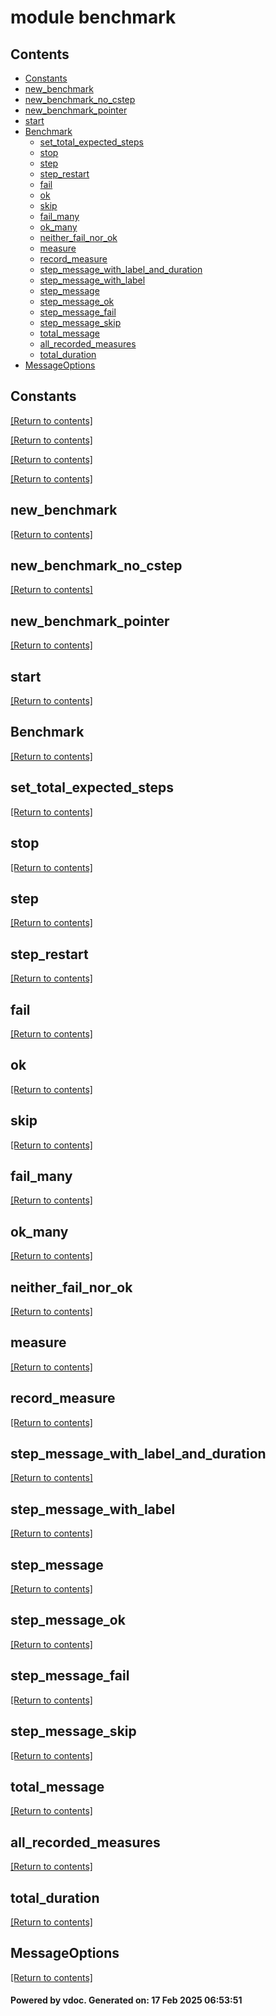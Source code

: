 # module benchmark


## Contents
- [Constants](#Constants)
- [new_benchmark](#new_benchmark)
- [new_benchmark_no_cstep](#new_benchmark_no_cstep)
- [new_benchmark_pointer](#new_benchmark_pointer)
- [start](#start)
- [Benchmark](#Benchmark)
  - [set_total_expected_steps](#set_total_expected_steps)
  - [stop](#stop)
  - [step](#step)
  - [step_restart](#step_restart)
  - [fail](#fail)
  - [ok](#ok)
  - [skip](#skip)
  - [fail_many](#fail_many)
  - [ok_many](#ok_many)
  - [neither_fail_nor_ok](#neither_fail_nor_ok)
  - [measure](#measure)
  - [record_measure](#record_measure)
  - [step_message_with_label_and_duration](#step_message_with_label_and_duration)
  - [step_message_with_label](#step_message_with_label)
  - [step_message](#step_message)
  - [step_message_ok](#step_message_ok)
  - [step_message_fail](#step_message_fail)
  - [step_message_skip](#step_message_skip)
  - [total_message](#total_message)
  - [all_recorded_measures](#all_recorded_measures)
  - [total_duration](#total_duration)
- [MessageOptions](#MessageOptions)

## Constants
[[Return to contents]](#Contents)

[[Return to contents]](#Contents)

[[Return to contents]](#Contents)

[[Return to contents]](#Contents)

## new_benchmark
[[Return to contents]](#Contents)

## new_benchmark_no_cstep
[[Return to contents]](#Contents)

## new_benchmark_pointer
[[Return to contents]](#Contents)

## start
[[Return to contents]](#Contents)

## Benchmark
[[Return to contents]](#Contents)

## set_total_expected_steps
[[Return to contents]](#Contents)

## stop
[[Return to contents]](#Contents)

## step
[[Return to contents]](#Contents)

## step_restart
[[Return to contents]](#Contents)

## fail
[[Return to contents]](#Contents)

## ok
[[Return to contents]](#Contents)

## skip
[[Return to contents]](#Contents)

## fail_many
[[Return to contents]](#Contents)

## ok_many
[[Return to contents]](#Contents)

## neither_fail_nor_ok
[[Return to contents]](#Contents)

## measure
[[Return to contents]](#Contents)

## record_measure
[[Return to contents]](#Contents)

## step_message_with_label_and_duration
[[Return to contents]](#Contents)

## step_message_with_label
[[Return to contents]](#Contents)

## step_message
[[Return to contents]](#Contents)

## step_message_ok
[[Return to contents]](#Contents)

## step_message_fail
[[Return to contents]](#Contents)

## step_message_skip
[[Return to contents]](#Contents)

## total_message
[[Return to contents]](#Contents)

## all_recorded_measures
[[Return to contents]](#Contents)

## total_duration
[[Return to contents]](#Contents)

## MessageOptions
[[Return to contents]](#Contents)

#### Powered by vdoc. Generated on: 17 Feb 2025 06:53:51
